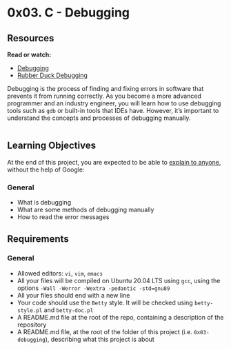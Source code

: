 <h1 class="gap">0x03. C - Debugging</h1><div class="gap" id="project-description">
<h2>Resources</h2>
<p><strong>Read or watch:</strong></p>
<ul>
<li><a href="/rltoken/iADtJa-KkjYI56m-cQyWIw" target="_blank" title="Debugging">Debugging</a></li>
<li><a href="/rltoken/sS_CVV32moC3tyEImNCvig" target="_blank" title="Rubber Duck Debugging">Rubber Duck Debugging</a></li>
</ul>
<p>Debugging is the process of finding and fixing errors in software that prevents it from running correctly. As you become a more advanced programmer and an industry engineer, you will learn how to use debugging tools such as <code>gdb</code> or built-in tools that IDEs have. However, it’s important to understand the concepts and processes of debugging manually.</p>
<p><img alt="" src="https://holbertonintranet.s3.amazonaws.com/uploads/medias/2019/5/af682f2cbb6d73fd4e42.jpg?X-Amz-Algorithm=AWS4-HMAC-SHA256&amp;X-Amz-Credential=AKIARDDGGGOUWMNL5ANN%2F20210904%2Fus-east-1%2Fs3%2Faws4_request&amp;X-Amz-Date=20210904T165410Z&amp;X-Amz-Expires=86400&amp;X-Amz-SignedHeaders=host&amp;X-Amz-Signature=1bc9a46220052ce4c8e581126b4cbbab4bfa4b72125d9952482cb80a270d0841" style=""/></p>
<h2>Learning Objectives</h2>
<p>At the end of this project, you are expected to be able to <a href="/rltoken/tFAJpWA84GOMjr8Hzt_f4Q" target="_blank" title="explain to anyone">explain to anyone</a>, without the help of Google:</p>
<h3>General</h3>
<ul>
<li>What is debugging</li>
<li>What are some methods of debugging manually</li>
<li>How to read the error messages</li>
</ul>
<h2>Requirements</h2>
<h3>General</h3>
<ul>
<li>Allowed editors: <code>vi</code>, <code>vim</code>, <code>emacs</code></li>
<li>All your files will be compiled on Ubuntu 20.04 LTS using <code>gcc</code>, using the options <code>-Wall -Werror -Wextra -pedantic -std=gnu89</code></li>
<li>All your files should end with a new line</li>
<li>Your code should use the <code>Betty</code> style. It will be checked using <code>betty-style.pl</code> and <code>betty-doc.pl</code></li>
<li>A README.md file at the root of the repo, containing a description of the repository</li>
<li>A README.md file, at the root of the folder of this project (i.e. <code>0x03-debugging</code>), describing what this project is about</li>
</ul>
</div>